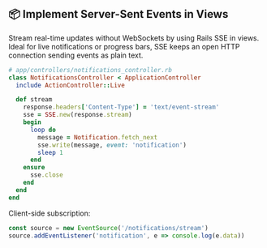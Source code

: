 ## 📦 Implement Server-Sent Events in Views
Stream real-time updates without WebSockets by using Rails SSE in views. Ideal for live notifications or progress bars, SSE keeps an open HTTP connection sending events as plain text.

```ruby
# app/controllers/notifications_controller.rb
class NotificationsController < ApplicationController
  include ActionController::Live

  def stream
    response.headers['Content-Type'] = 'text/event-stream'
    sse = SSE.new(response.stream)
    begin
      loop do
        message = Notification.fetch_next
        sse.write(message, event: 'notification')
        sleep 1
      end
    ensure
      sse.close
    end
  end
end
```

Client-side subscription:

```js
const source = new EventSource('/notifications/stream')
source.addEventListener('notification', e => console.log(e.data))
```
